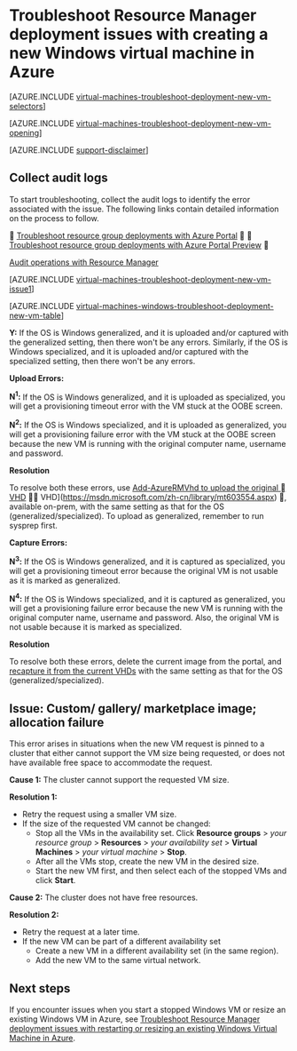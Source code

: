 <properties
   pageTitle="Troubleshoot Windows VM deployment-RM | Microsoft Azure"
   description="Troubleshoot Resource Manager deployment issues when you create a new Windows virtual machine in Azure"
   services="virtual-machines-windows, azure-resource-manager"
   documentationCenter=""
   authors="jiangchen79"
   manager="felixwu"
   editor=""
   tags="top-support-issue, azure-resource-manager"/>

<tags
	ms.service="virtual-machines-windows"
	ms.date="06/20/2016"
	wacn.date=""/>

# Troubleshoot Resource Manager deployment issues with creating a new Windows virtual machine in Azure

[AZURE.INCLUDE [virtual-machines-troubleshoot-deployment-new-vm-selectors](../includes/virtual-machines-windows-troubleshoot-deployment-new-vm-selectors-include.md)]

[AZURE.INCLUDE [virtual-machines-troubleshoot-deployment-new-vm-opening](../includes/virtual-machines-troubleshoot-deployment-new-vm-opening-include.md)]

[AZURE.INCLUDE [support-disclaimer](../includes/support-disclaimer.md)]

## Collect audit logs

To start troubleshooting, collect the audit logs to identify the error associated with the issue. The following links contain detailed information on the process to follow.


[Troubleshoot resource group deployments with Azure Portal](/documentation/articles/resource-manager-troubleshoot-deployments-portal/)


[Troubleshoot resource group deployments with Azure Portal Preview](/documentation/articles/resource-manager-troubleshoot-deployments-portal/)


[Audit operations with Resource Manager](/documentation/articles/resource-group-audit/)

[AZURE.INCLUDE [virtual-machines-troubleshoot-deployment-new-vm-issue1](../includes/virtual-machines-troubleshoot-deployment-new-vm-issue1-include.md)]

[AZURE.INCLUDE [virtual-machines-windows-troubleshoot-deployment-new-vm-table](../includes/virtual-machines-windows-troubleshoot-deployment-new-vm-table.md)]

**Y:** If the OS is Windows generalized, and it is uploaded and/or captured with the generalized setting, then there won't be any errors. Similarly, if the OS is Windows specialized, and it is uploaded and/or captured with the specialized setting, then there won't be any errors.

**Upload Errors:**

**N<sup>1</sup>:** If the OS is Windows generalized, and it is uploaded as specialized, you will get a provisioning timeout error with the VM stuck at the OOBE screen.

**N<sup>2</sup>:** If the OS is Windows specialized, and it is uploaded as generalized, you will get a provisioning failure error with the VM stuck at the OOBE screen because the new VM is running with the original computer name, username and password.

**Resolution**

To resolve both these errors, use [Add-AzureRMVhd to upload the original  VHD](https://msdn.microsoft.com/library/mt603554.aspx)  VHD](https://msdn.microsoft.com/zh-cn/library/mt603554.aspx) , available on-prem, with the same setting as that for the OS (generalized/specialized). To upload as generalized, remember to run sysprep first.

**Capture Errors:**

**N<sup>3</sup>:** If the OS is Windows generalized, and it is captured as specialized, you will get a provisioning timeout error because the original VM is not usable as it is marked as generalized.

**N<sup>4</sup>:** If the OS is Windows specialized, and it is captured as generalized, you will get a provisioning failure error because the new VM is running with the original computer name, username and password. Also, the original VM is not usable because it is marked as specialized.

**Resolution**

To resolve both these errors, delete the current image from the portal, and [recapture it from the current VHDs](/documentation/articles/virtual-machines-windows-capture-image/) with the same setting as that for the OS (generalized/specialized).

## Issue: Custom/ gallery/ marketplace image; allocation failure
This error arises in situations when the new VM request is pinned to a cluster that either cannot support the VM size being requested, or does not have available free space to accommodate the request.

**Cause 1:** The cluster cannot support the requested VM size.

**Resolution 1:**

- Retry the request using a smaller VM size.
- If the size of the requested VM cannot be changed:
  - Stop all the VMs in the availability set.
  Click **Resource groups** > *your resource group* > **Resources** > *your availability set* > **Virtual Machines** > *your virtual machine* > **Stop**.
  - After all the VMs stop, create the new VM in the desired size.
  - Start the new VM first, and then select each of the stopped VMs and click **Start**.

**Cause 2:** The cluster does not have free resources.

**Resolution 2:**

- Retry the request at a later time.
- If the new VM can be part of a different availability set
  - Create a new VM in a different availability set (in the same region).
  - Add the new VM to the same virtual network.

## Next steps
If you encounter issues when you start a stopped Windows VM or resize an existing Windows VM in Azure, see [Troubleshoot Resource Manager deployment issues with restarting or resizing an existing Windows Virtual Machine in Azure](/documentation/articles/virtual-machines-windows-restart-resize-error-troubleshooting/).
